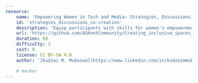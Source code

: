```yaml
---
resource:
    name: 'Empowering Women in Tech and Media: Strategies, Discussions, and Co-Creation'
    id: 'strategies_discussions_co-creation'
    description: "Equip participants with skills for women's empowerment, inclusive media spaces, and strategies to overcome challenges, fostering impactful networks in their communities."
    url: 'https://github.com/ASKnetCommunity/Creating_inclusive_spaces_for_women_in_tech/blob/main/empowering_women_strategies_discussions_co-creation.md#empowering-women-in-tech-and-media-strategies-discussions-and-co-creation'
    duration: 60
    difficulty: 2
    cost: 0 
    license: CC BY-SA 4.0
    author: '[Kudzai M. Mubaiwa](https://www.linkedin.com/in/kudzaimmubaiwa/?originalSubdomain=ke), [Soneni Mafu](https://www.linkedin.com/in/soneni-mafu-55447210b/?originalSubdomain=zw)'

    # marker
---
```


